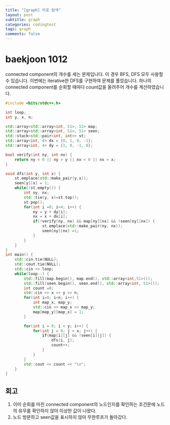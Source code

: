 ```yaml
---
title: "[graph] 미로 탐색"
layout: post
subtitle: graph
categories: codingtest
tags: graph
comments: false
---
```

# baekjoon 1012
connected component의 개수를 세는 문제입니다. 이 경우 BFS, DFS 모두 사용할 수 있습니다.
이번에는 iterative한 DFS를 구현하여 문제를 풀었습니다. 하나의 connected component를 순회할 때마다
count값을 올려주어 개수를 계산하였습니다.

```cpp
#include <bits/stdc++.h>

int loop;
int y, x, n;

std::array<std::array<int, 51>, 51> map;
std::array<std::array<int, 51>, 51> seen;
std::stack<std::pair<int, int>> st;
std::array<int, 4> dx = {0, 1, 0, -1};
std::array<int, 4> dy = {1, 0, -1, 0};

bool verify(int ny, int nx) {
    return ny < 0 || ny > y || nx < 0 || nx > x;
}

void dfs(int y, int x) {
    st.emplace(std::make_pair(y,x));
    seen[y][x] = 1;
    while(!st.empty()) {
        int ny, nx;
        std::tie(y, x)=st.top();
        st.pop();
        for(int i =0; i<4; i++) {
            ny = y + dy[i];
            nx = x + dx[i];
            if(!verify(ny, nx) && map[ny][nx] && !seen[ny][nx]) {
                st.emplace(std::make_pair(ny, nx));
                seen[ny][nx] =1;
            }
        }
    }
}
int main() {
    std::cin.tie(NULL);
    std::cout.tie(NULL);
    std::cin >> loop;
    while(loop--) {
        std::fill(map.begin(), map.end(), std::array<int,51>());
        std::fill(seen.begin(), seen.end(), std::array<int, 51>());
        int count =0;
        std::cin >> x >> y >> n;
        for(int i=0; i<n; i++) {
            int map_x, map_y;
            std::cin >> map_x >> map_y;
            map[map_y][map_x] = 1;
        }

        for(int i = 0; i < y; i++) {
            for(int j = 0; j < x; j++) {
                if(map[i][j] && !seen[i][j]) {
                    dfs(i, j);
                    count++;
                }
            }
        }
        std::cout << count << "\n";
    }
}
```

## 회고
1. 이미 순회를 마친 connected component의 노드인지를 확인하는 조건문에 노드의 유무를 확인하지 않아 이상한 값이 나왔다.
2. 노드 방문하고 seen값을 표시하지 않아 무한루프가 돌아갔다.